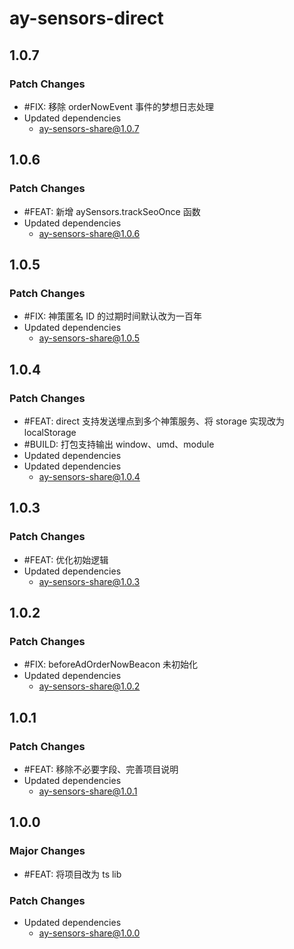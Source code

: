 # ay-sensors-direct

## 1.0.7

### Patch Changes

- #FIX: 移除 orderNowEvent 事件的梦想日志处理
- Updated dependencies
  - ay-sensors-share@1.0.7

## 1.0.6

### Patch Changes

- #FEAT: 新增 aySensors.trackSeoOnce 函数
- Updated dependencies
  - ay-sensors-share@1.0.6

## 1.0.5

### Patch Changes

- #FIX: 神策匿名 ID 的过期时间默认改为一百年
- Updated dependencies
  - ay-sensors-share@1.0.5

## 1.0.4

### Patch Changes

- #FEAT: direct 支持发送埋点到多个神策服务、将 storage 实现改为 localStorage
- #BUILD: 打包支持输出 window、umd、module
- Updated dependencies
- Updated dependencies
  - ay-sensors-share@1.0.4

## 1.0.3

### Patch Changes

- #FEAT: 优化初始逻辑
- Updated dependencies
  - ay-sensors-share@1.0.3

## 1.0.2

### Patch Changes

- #FIX: beforeAdOrderNowBeacon 未初始化
- Updated dependencies
  - ay-sensors-share@1.0.2

## 1.0.1

### Patch Changes

- #FEAT: 移除不必要字段、完善项目说明
- Updated dependencies
  - ay-sensors-share@1.0.1

## 1.0.0

### Major Changes

- #FEAT: 将项目改为 ts lib

### Patch Changes

- Updated dependencies
  - ay-sensors-share@1.0.0
